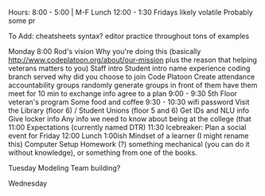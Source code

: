 Hours:
  8:00 - 5:00 | M-F
  Lunch
    12:00 - 1:30
  Fridays
    likely volatile
  Probably some pr

To Add:
  cheatsheets
  syntax?
  editor practice throughout
  tons of examples

Monday
8:00
  Rod's vision
    Why you're doing this (basically http://www.codeplatoon.org/about/our-mission plus the reason that helping veterans matters to you)
  Staff intro
  Student intro
    name
    experience coding
    branch served
    why did you choose to join Code Platoon
  Create attendance accountability groups
    randomly generate groups in front of them
    have them meet for 10 min to exchange info
    agree to a plan
9:00 - 9:30
  5th Floor veteran's program
  Some food and coffee
9:30 - 10:30
  wifi password
  Visit the Library (floor 6) / Student Unions (floor 5 and 6)
  Get IDs and NLU info
  Give locker info
  Any info we need to know about being at the college (that
11:00
  Expectations (currently named DTR)
11:30
  Icebreaker: Plan a social event for Friday
12:00
  Lunch
1:00ish
  Mindset of a learner (I might rename this)
  Computer Setup
Homework (?)
  something mechanical (you can do it without knowledge), or something from one of the books.


Tuesday
  Modeling
  Team building?

Wednesday
